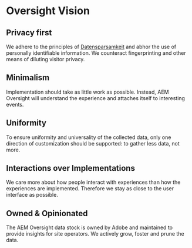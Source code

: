 # Oversight Vision

## Privacy first

We adhere to the principles of [Datensparsamkeit](https://martinfowler.com/bliki/Datensparsamkeit.html) and abhor the use of personally identifiable information. We counteract fingerprinting and other means 
of diluting visitor privacy.

## Minimalism

Implementation should take as little work as possible. Instead, AEM Oversight will understand the experience and attaches itself to interesting events.

## Uniformity

To ensure uniformity and universality of the collected data, only one direction of customization should be supported: to gather less data, not more.

## Interactions over Implementations

We care more about how people interact with experiences than how the experiences are implemented. Therefore we stay as close to the user interface as possible.

## Owned & Opinionated

The AEM Oversight data stock is owned by Adobe and maintained to provide insights for site operators. We actively grow, foster and prune the data.
